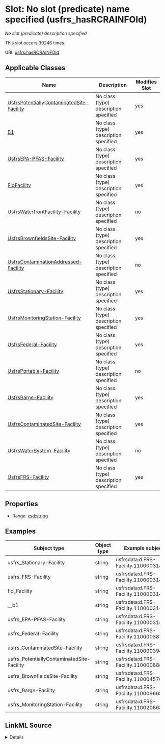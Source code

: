 

# Slot: No slot (predicate) name specified (usfrs_hasRCRAINFOId)


_No slot (predicate) description specified_






This slot occurs 30246 times.


URI: [usfrs:hasRCRAINFOId](http://sawgraph.spatialai.org/v1/us-frs#hasRCRAINFOId)



<!-- no inheritance hierarchy -->





## Applicable Classes

| Name | Description | Modifies Slot |
| --- | --- | --- |
| [UsfrsPotentiallyContaminatedSite-Facility](../classes/UsfrsPotentiallyContaminatedSite-Facility.md) | No class (type) description specified |  yes  |
| [B1](../classes/B1.md) | No class (type) description specified |  yes  |
| [UsfrsEPA-PFAS-Facility](../classes/UsfrsEPA-PFAS-Facility.md) | No class (type) description specified |  yes  |
| [FioFacility](../classes/FioFacility.md) | No class (type) description specified |  yes  |
| [UsfrsWaterfrontFacility-Facility](../classes/UsfrsWaterfrontFacility-Facility.md) | No class (type) description specified |  no  |
| [UsfrsBrownfieldsSite-Facility](../classes/UsfrsBrownfieldsSite-Facility.md) | No class (type) description specified |  yes  |
| [UsfrsContaminationAddressed-Facility](../classes/UsfrsContaminationAddressed-Facility.md) | No class (type) description specified |  no  |
| [UsfrsStationary-Facility](../classes/UsfrsStationary-Facility.md) | No class (type) description specified |  yes  |
| [UsfrsMonitoringStation-Facility](../classes/UsfrsMonitoringStation-Facility.md) | No class (type) description specified |  yes  |
| [UsfrsFederal-Facility](../classes/UsfrsFederal-Facility.md) | No class (type) description specified |  yes  |
| [UsfrsPortable-Facility](../classes/UsfrsPortable-Facility.md) | No class (type) description specified |  no  |
| [UsfrsBarge-Facility](../classes/UsfrsBarge-Facility.md) | No class (type) description specified |  yes  |
| [UsfrsContaminatedSite-Facility](../classes/UsfrsContaminatedSite-Facility.md) | No class (type) description specified |  yes  |
| [UsfrsWaterSystem-Facility](../classes/UsfrsWaterSystem-Facility.md) | No class (type) description specified |  no  |
| [UsfrsFRS-Facility](../classes/UsfrsFRS-Facility.md) | No class (type) description specified |  yes  |







## Properties

* Range: [xsd:string](http://www.w3.org/2001/XMLSchema#string)






## Examples

| Subject type | Object type | Example subject | Example object | Occurrences |
| --- | --- | --- | --- | --- |
| usfrs_Stationary-Facility | string | usfrsdata:d.FRS-Facility.110000314204 | MED000791681 | 30115 |
| usfrs_FRS-Facility | string | usfrsdata:d.FRS-Facility.110000314204 | MED000791681 | 30246 |
| fio_Facility | string | usfrsdata:d.FRS-Facility.110000314204 | MED000791681 | 30246 |
| __b1 | string | usfrsdata:d.FRS-Facility.110000314204 | MED000791681 | 30246 |
| usfrs_EPA-PFAS-Facility | string | usfrsdata:d.FRS-Facility.110000314295 | MED054608179 | 3597 |
| usfrs_Federal-Facility | string | usfrsdata:d.FRS-Facility.110000387714 | OH0800005035 | 354 |
| usfrs_ContaminatedSite-Facility | string | usfrsdata:d.FRS-Facility.110000394635 | OHD074703547 | 1 |
| usfrs_PotentiallyContaminatedSite-Facility | string | usfrsdata:d.FRS-Facility.110000888585 | ILD005092572 | 29 |
| usfrs_BrownfieldsSite-Facility | string | usfrsdata:d.FRS-Facility.110004576646 | OH0000865501 | 14 |
| usfrs_Barge-Facility | string | usfrsdata:d.FRS-Facility.110009668243 | OHD071654958 | 1 |
| usfrs_MonitoringStation-Facility | string | usfrsdata:d.FRS-Facility.110020868881 | ILR000144659 | 10 |




## LinkML Source

<details>

```yaml
name: usfrs_hasRCRAINFOId
annotations:
  count:
    tag: count
    value: 30246
description: No slot (predicate) description specified
title: No slot (predicate) name specified
examples:
- object:
    example_object: MED000791681
    example_object_type: string
    example_predicate: usfrs:hasRCRAINFOId
    example_subject: usfrsdata:d.FRS-Facility.110000314204
    example_subject_type: usfrs_Stationary-Facility
- object:
    example_object: MED000791681
    example_object_type: string
    example_predicate: usfrs:hasRCRAINFOId
    example_subject: usfrsdata:d.FRS-Facility.110000314204
    example_subject_type: usfrs_FRS-Facility
- object:
    example_object: MED000791681
    example_object_type: string
    example_predicate: usfrs:hasRCRAINFOId
    example_subject: usfrsdata:d.FRS-Facility.110000314204
    example_subject_type: fio_Facility
- object:
    example_object: MED000791681
    example_object_type: string
    example_predicate: usfrs:hasRCRAINFOId
    example_subject: usfrsdata:d.FRS-Facility.110000314204
    example_subject_type: __b1
- object:
    example_object: MED054608179
    example_object_type: string
    example_predicate: usfrs:hasRCRAINFOId
    example_subject: usfrsdata:d.FRS-Facility.110000314295
    example_subject_type: usfrs_EPA-PFAS-Facility
- object:
    example_object: OH0800005035
    example_object_type: string
    example_predicate: usfrs:hasRCRAINFOId
    example_subject: usfrsdata:d.FRS-Facility.110000387714
    example_subject_type: usfrs_Federal-Facility
- object:
    example_object: OHD074703547
    example_object_type: string
    example_predicate: usfrs:hasRCRAINFOId
    example_subject: usfrsdata:d.FRS-Facility.110000394635
    example_subject_type: usfrs_ContaminatedSite-Facility
- object:
    example_object: ILD005092572
    example_object_type: string
    example_predicate: usfrs:hasRCRAINFOId
    example_subject: usfrsdata:d.FRS-Facility.110000888585
    example_subject_type: usfrs_PotentiallyContaminatedSite-Facility
- object:
    example_object: OH0000865501
    example_object_type: string
    example_predicate: usfrs:hasRCRAINFOId
    example_subject: usfrsdata:d.FRS-Facility.110004576646
    example_subject_type: usfrs_BrownfieldsSite-Facility
- object:
    example_object: OHD071654958
    example_object_type: string
    example_predicate: usfrs:hasRCRAINFOId
    example_subject: usfrsdata:d.FRS-Facility.110009668243
    example_subject_type: usfrs_Barge-Facility
- object:
    example_object: ILR000144659
    example_object_type: string
    example_predicate: usfrs:hasRCRAINFOId
    example_subject: usfrsdata:d.FRS-Facility.110020868881
    example_subject_type: usfrs_MonitoringStation-Facility
from_schema: fio-kg
rank: 1000
slot_uri: usfrs:hasRCRAINFOId
alias: usfrs_hasRCRAINFOId
domain_of:
- __b1
- fio_Facility
- usfrs_Barge-Facility
- usfrs_BrownfieldsSite-Facility
- usfrs_ContaminatedSite-Facility
- usfrs_EPA-PFAS-Facility
- usfrs_FRS-Facility
- usfrs_Federal-Facility
- usfrs_MonitoringStation-Facility
- usfrs_PotentiallyContaminatedSite-Facility
- usfrs_Stationary-Facility
range: string

```
</details>